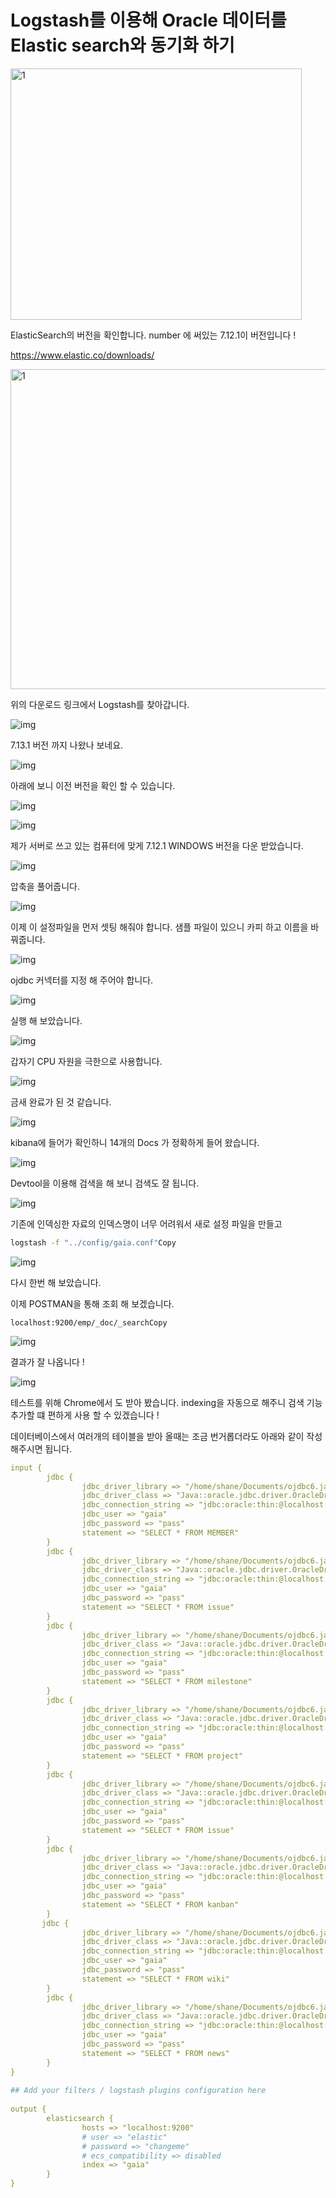 # Logstash를 이용해 Oracle 데이터를 Elastic search와 동기화 하기

<img src=https://raw.githubusercontent.com/Shane-Park/markdownBlog/master/oldbackup/nums/136.assets/img-20230412221825311.webp width=466 height=402 alt=1>



ElasticSearch의 버전을 확인합니다. number 에 써있는 7.12.1이 버전입니다 !

https://www.elastic.co/downloads/



<img src=https://raw.githubusercontent.com/Shane-Park/markdownBlog/master/oldbackup/nums/136.assets/img-20230412221825404.webp width=750 height=512 alt=1>



위의 다운로드 링크에서 Logstash를 찾아갑니다.

 



![img](https://raw.githubusercontent.com/Shane-Park/markdownBlog/master/oldbackup/nums/136.assets/img-20230412221825468.webp)



7.13.1 버전 까지 나왔나 보네요. 



![img](https://raw.githubusercontent.com/Shane-Park/markdownBlog/master/oldbackup/nums/136.assets/img-20230412221825516.webp)



아래에 보니 이전 버전을 확인 할 수 있습니다.

 



![img](https://raw.githubusercontent.com/Shane-Park/markdownBlog/master/oldbackup/nums/136.assets/img-20230412221825389.webp)

![img](https://raw.githubusercontent.com/Shane-Park/markdownBlog/master/oldbackup/nums/136.assets/img-20230412221825369.webp)



제가 서버로 쓰고 있는 컴퓨터에 맞게 7.12.1 WINDOWS 버전을 다운 받았습니다.



![img](https://raw.githubusercontent.com/Shane-Park/markdownBlog/master/oldbackup/nums/136.assets/img-20230412221825433.webp)



압축을 풀어줍니다.

 



![img](https://raw.githubusercontent.com/Shane-Park/markdownBlog/master/oldbackup/nums/136.assets/img-20230412221825375.webp)



이제 이 설정파일을 먼저 셋팅 해줘야 합니다. 샘플 파일이 있으니 카피 하고 이름을 바꿔줍니다.

 



![img](https://raw.githubusercontent.com/Shane-Park/markdownBlog/master/oldbackup/nums/136.assets/img-20230412221825415-1305505.webp)



ojdbc 커넥터를 지정 해 주어야 합니다.



![img](https://raw.githubusercontent.com/Shane-Park/markdownBlog/master/oldbackup/nums/136.assets/img-20230412221825415.webp)



 

실행 해 보았습니다.



![img](https://raw.githubusercontent.com/Shane-Park/markdownBlog/master/oldbackup/nums/136.assets/img-20230412221825427.webp)



갑자기 CPU 자원을 극한으로 사용합니다. 



![img](https://raw.githubusercontent.com/Shane-Park/markdownBlog/master/oldbackup/nums/136.assets/img-20230412221825403.webp)



금새 완료가 된 것 같습니다.



![img](https://raw.githubusercontent.com/Shane-Park/markdownBlog/master/oldbackup/nums/136.assets/img-20230412221825421.webp)



kibana에 들어가 확인하니 14개의 Docs 가 정확하게 들어 왔습니다.

 



![img](https://raw.githubusercontent.com/Shane-Park/markdownBlog/master/oldbackup/nums/136.assets/img-20230412221825474.webp)



 

Devtool을 이용해 검색을 해 보니 검색도 잘 됩니다.

 



![img](https://raw.githubusercontent.com/Shane-Park/markdownBlog/master/oldbackup/nums/136.assets/img-20230412221825446.webp)



기존에 인덱싱한 자료의 인덱스명이 너무 어려워서 새로 설정 파일을 만들고 

 



```bash
logstash -f "../config/gaia.conf"Copy
```



![img](https://raw.githubusercontent.com/Shane-Park/markdownBlog/master/oldbackup/nums/136.assets/img-20230412221825476.webp)



다시 한번 해 보았습니다.

이제 POSTMAN을 통해 조회 해 보겠습니다.

```
localhost:9200/emp/_doc/_searchCopy
```



![img](https://raw.githubusercontent.com/Shane-Park/markdownBlog/master/oldbackup/nums/136.assets/img-20230412221825459.webp)



결과가 잘 나옵니다 !



![img](https://raw.githubusercontent.com/Shane-Park/markdownBlog/master/oldbackup/nums/136.assets/img-20230412221825479.webp)



테스트를 위해 Chrome에서 도 받아 봤습니다. indexing을 자동으로 해주니 검색 기능 추가할 떄 편하게 사용 할 수 있겠습니다 !

 

데이터베이스에서 여러개의 테이블을 받아 올때는 조금 번거롭더라도 아래와 같이 작성해주시면 됩니다.

```yaml
input { 
        jdbc {
                jdbc_driver_library => "/home/shane/Documents/ojdbc6.jar"
                jdbc_driver_class => "Java::oracle.jdbc.driver.OracleDriver"
                jdbc_connection_string => "jdbc:oracle:thin:@localhost:1521:xe"
                jdbc_user => "gaia"
                jdbc_password => "pass"
                statement => "SELECT * FROM MEMBER"
        }
        jdbc {
                jdbc_driver_library => "/home/shane/Documents/ojdbc6.jar"
                jdbc_driver_class => "Java::oracle.jdbc.driver.OracleDriver"
                jdbc_connection_string => "jdbc:oracle:thin:@localhost:1521:xe"
                jdbc_user => "gaia"
                jdbc_password => "pass"
                statement => "SELECT * FROM issue"
        }
        jdbc {
                jdbc_driver_library => "/home/shane/Documents/ojdbc6.jar"
                jdbc_driver_class => "Java::oracle.jdbc.driver.OracleDriver"
                jdbc_connection_string => "jdbc:oracle:thin:@localhost:1521:xe"
                jdbc_user => "gaia"
                jdbc_password => "pass"
                statement => "SELECT * FROM milestone"
        }
        jdbc {
                jdbc_driver_library => "/home/shane/Documents/ojdbc6.jar"
                jdbc_driver_class => "Java::oracle.jdbc.driver.OracleDriver"
                jdbc_connection_string => "jdbc:oracle:thin:@localhost:1521:xe"
                jdbc_user => "gaia"
                jdbc_password => "pass"
                statement => "SELECT * FROM project"    
        }
        jdbc {
                jdbc_driver_library => "/home/shane/Documents/ojdbc6.jar"
                jdbc_driver_class => "Java::oracle.jdbc.driver.OracleDriver"
                jdbc_connection_string => "jdbc:oracle:thin:@localhost:1521:xe"
                jdbc_user => "gaia"
                jdbc_password => "pass"
                statement => "SELECT * FROM issue"      
        }
        jdbc {
                jdbc_driver_library => "/home/shane/Documents/ojdbc6.jar"
                jdbc_driver_class => "Java::oracle.jdbc.driver.OracleDriver"
                jdbc_connection_string => "jdbc:oracle:thin:@localhost:1521:xe"
                jdbc_user => "gaia"
                jdbc_password => "pass"
                statement => "SELECT * FROM kanban"     
        }
       jdbc { 
                jdbc_driver_library => "/home/shane/Documents/ojdbc6.jar" 
                jdbc_driver_class => "Java::oracle.jdbc.driver.OracleDriver" 
                jdbc_connection_string => "jdbc:oracle:thin:@localhost:1521:xe" 
                jdbc_user => "gaia" 
                jdbc_password => "pass" 
                statement => "SELECT * FROM wiki"        
        } 
        jdbc { 
                jdbc_driver_library => "/home/shane/Documents/ojdbc6.jar" 
                jdbc_driver_class => "Java::oracle.jdbc.driver.OracleDriver" 
                jdbc_connection_string => "jdbc:oracle:thin:@localhost:1521:xe" 
                jdbc_user => "gaia" 
                jdbc_password => "pass" 
                statement => "SELECT * FROM news"        
        } 
} 
 
## Add your filters / logstash plugins configuration here 
 
output { 
        elasticsearch { 
                hosts => "localhost:9200" 
                # user => "elastic" 
                # password => "changeme" 
                # ecs_compatibility => disabled 
                index => "gaia" 
        } 
}
```